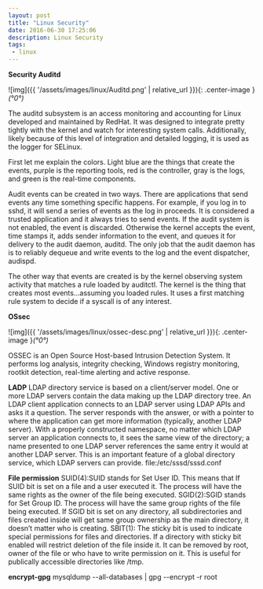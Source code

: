 ```yaml
---
layout: post
title: "Linux Security"
date: 2016-06-30 17:25:06
description: Linux Security
tags: 
 - linux
---
```


**Security Auditd**

![img]({{ '/assets/images/linux/Auditd.png' | relative_url }}){: .center-image }*(°0°)*

The auditd subsystem is an access monitoring and accounting for Linux developed and maintained by RedHat. It was designed to integrate pretty tightly with the kernel and watch for interesting system calls. Additionally, likely because of this level of integration and detailed logging, it is used as the logger for SELinux. 

First let me explain the colors. Light blue are the things that create the events, purple is the reporting tools, red is the controller, gray is the logs, and green is the real-time components.

Audit events can be created in two ways. There are applications that send events any time something specific happens. For example, if you log in to sshd, it will send a series of events as the log in proceeds. It is considered a trusted application and it always tries to send events. If the audit system is not enabled, the event is discarded. Otherwise the kernel accepts the event, time stamps it, adds sender information to the event, and queues it for delivery to the audit daemon, auditd. The only job that the audit daemon has is to reliably dequeue and write events to the log and the event dispatcher, audispd.

The other way that events are created is by the kernel observing system activity that matches a rule loaded by auditctl. The kernel is the thing that creates most events...assuming you loaded rules. It uses a first matching rule system to decide if a syscall is of any interest.

**OSsec**

![img]({{ '/assets/images/linux/ossec-desc.png' | relative_url }}){: .center-image }*(°0°)*

OSSEC is an Open Source Host-based Intrusion Detection System. It performs log analysis, integrity checking, Windows registry monitoring, rootkit detection, real-time alerting and active response. 


**LADP**
LDAP directory service is based on a client/server model. One or more LDAP servers contain the data making up the LDAP directory tree. An LDAP client application connects to an LDAP server using LDAP APIs and asks it a question. The server responds with the answer, or with a pointer to where the application can get more information (typically, another LDAP server). With a properly constructed namespace, no matter which LDAP server an application connects to, it sees the same view of the directory; a name presented to one LDAP server references the same entry it would at another LDAP server. This is an important feature of a global directory service, which LDAP servers can provide.
file:/etc/sssd/sssd.conf


**File permission**
SUID(4):SUID stands for Set User ID. This means that If SUID bit is set on a file and a user executed it. The process will have the same rights as the owner of the file being executed.
SGID(2):SGID stands for Set Group ID. The process will have the same group rights of the file being executed. If SGID bit is set on any directory, all subdirectories and files created inside will get same group ownership as the main directory, it doesn’t matter who is creating.
SBIT(1): The sticky bit is used to indicate special permissions for files and directories. If a directory with sticky bit enabled will restrict deletion of the file inside it. It can be removed by root, owner of the file or who have to write permission on it. This is useful for publically accessible directories like /tmp.


**encrypt-gpg**
mysqldump --all-databases | gpg --encrypt -r root 
